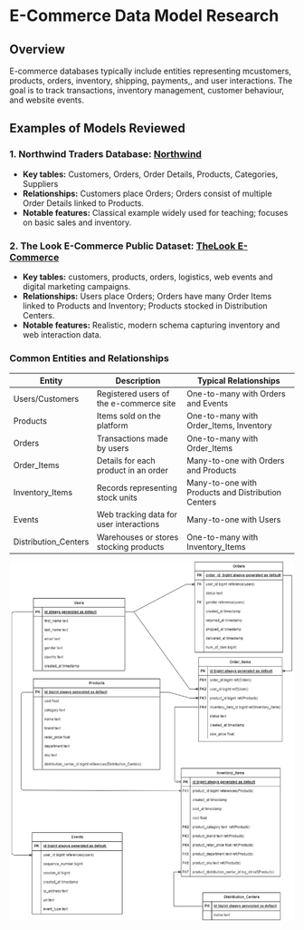 # **E-Commerce Data Model Research**

## Overview 
E-commerce databases typically include entities representing mcustomers, products, orders, inventory, shipping, payments,,
and user interactions. The goal is to track transactions, inventory management, customer behaviour, and website events.

## Examples of Models Reviewed
### 1. Northwind Traders Database: [Northwind](https://docs.yugabyte.com/preview/sample-data/northwind/)
- **Key tables:** Customers, Orders, Order Details, Products, Categories, Suppliers  
- **Relationships:** Customers place Orders; Orders consist of multiple Order Details linked to Products. 
- **Notable features:** Classical example widely used for teaching; focuses on basic sales and inventory.

### 2. **The Look E-Commerce Public Dataset:** [ TheLook E-Commerce](https://console.cloud.google.com/marketplace/product/bigquery-public-data/thelook-ecommerce?pli=1)
- **Key tables:** customers, products, orders, logistics, web events and digital marketing campaigns. 
- **Relationships:** Users place Orders; Orders have many Order Items linked to Products and Inventory; Products stocked in Distribution Centers. 
- **Notable features:** Realistic, modern schema capturing inventory and web interaction data.

### Common Entities and Relationships

| Entity               | Description                             | Typical Relationships                              |
|----------------------|-----------------------------------------|----------------------------------------------------|
| Users/Customers      | Registered users of the e-commerce site | One-to-many with Orders and Events                 |
| Products             | Items sold on the platform              | One-to-many with Order_Items, Inventory            |
| Orders               | Transactions made by users              | One-to-many with Order_Items                       |
| Order_Items          | Details for each product in an order    | Many-to-one with Orders and Products               |
| Inventory_Items      | Records representing stock units        | Many-to-one with Products and Distribution Centers |
| Events               | Web tracking data for user interactions | Many-to-one with Users                             |
| Distribution_Centers | Warehouses or stores stocking products  | One-to-many with Inventory_Items                   |


![ER-Diagram](images/data_model_research.png)